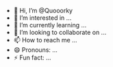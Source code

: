 - 👋 Hi, I’m @Quooorky
- 👀 I’m interested in ...
- 🌱 I’m currently learning ...
- 💞️ I’m looking to collaborate on ...
- 📫 How to reach me ...
- 😄 Pronouns: ...
- ⚡ Fun fact: ...

<!---
Quooorky/Quooorky is a ✨ special ✨ repository because its `README.md` (this file) appears on your GitHub profile.
You can click the Preview link to take a look at your changes.
--->
